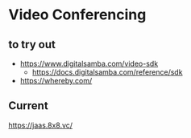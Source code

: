 # Video Conferencing 
## to try out
- https://www.digitalsamba.com/video-sdk
  - https://docs.digitalsamba.com/reference/sdk
- https://whereby.com/
  
## Current 
https://jaas.8x8.vc/

